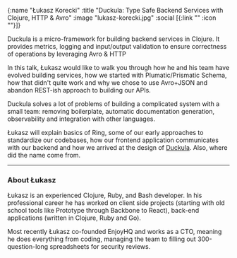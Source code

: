 {:name "Łukasz Korecki"
 :title "Duckula: Type Safe Backend Services with Clojure, HTTP & Avro"
 :image "lukasz-korecki.jpg"
 :social [{:link "" :icon ""}]}

Duckula is a micro-framework for building backend services in Clojure. It provides metrics, logging and input/output validation to ensure correctness of operations by leveraging Avro & HTTP

In this talk, Łukasz would like to walk you through how he and his team have evolved building services, how we started with Plumatic/Prismatic Schema, how that didn't quite work and why we chose to use Avro+JSON and abandon REST-ish approach to building our APIs. 

Duckula solves a lot of problems of building a complicated system with a small team: removing boilerplate, automatic documentation generation, observability and integration with other languages.

Łukasz will explain basics of Ring, some of our early approaches to standardize our codebases, how our frontend application communicates with our backend and how we arrived at the design of [Duckula](https://github.com/nomnom-insights/nomnom.duckula). Also, where did the name come from.

---

### About Łukasz

Łukasz is an experienced Clojure, Ruby, and Bash developer. In his professional career he has worked on client side projects (starting with old school tools like Prototype through Backbone to React), back-end applications (written in Clojure, Ruby and Go). 

Most recently Łukasz co-founded EnjoyHQ and works as a CTO, meaning he does everything from coding, managing the team to filling out 300-question-long spreadsheets for security reviews.
